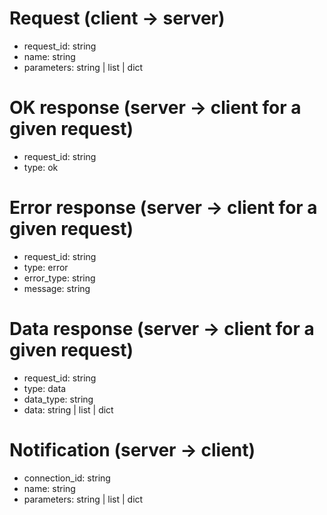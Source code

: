 # Request (client -> server)
- request_id: string
- name: string
- parameters: string | list | dict

# OK response (server -> client for a given request)
- request_id: string
- type: ok

# Error response (server -> client for a given request)
- request_id: string
- type: error
- error_type: string
- message: string

# Data response (server -> client for a given request)
- request_id: string
- type: data
- data_type: string
- data: string | list | dict

# Notification (server -> client)
- connection_id: string
- name: string
- parameters: string | list | dict
